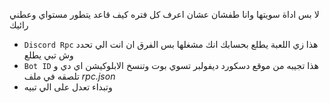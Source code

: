 لا بس اداة سويتها وانا طفشان عشان اعرف كل فتره كيف قاعد يتطور مستواي وعطني رائيك
* `Discord Rpc` هذا زي اللعبة يطلع بحسابك انك مشغلها بس الفرق ان انت الي تحدد وش تبي يطلع
* `Bot ID` هذا تجيبه من موقع دسكورد ديفولبر تسوي بوت وتنسخ الابلوكيشن اي دي و تلصقه في ملف *rpc.json*
* وتبداء تعدل على الي تبيه
